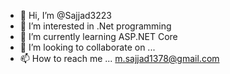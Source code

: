 - 👋 Hi, I’m @Sajjad3223
- 👀 I’m interested in .Net programming
- 🌱 I’m currently learning ASP.NET Core
- 💞️ I’m looking to collaborate on ...
- 📫 How to reach me ... m.sajjad1378@gmail.com

<!---
Sajjad3223/Sajjad3223 is a ✨ special ✨ repository because its `README.md` (this file) appears on your GitHub profile.
You can click the Preview link to take a look at your changes.
--->
